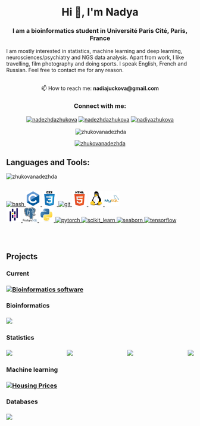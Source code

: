<h1 align="center">Hi 👋, I'm Nadya</h1>
<h3 align="center">I am a bioinformatics student in Université Paris Cité, Paris, France</h3>
I am mostly interested in statistics, machine learning and deep learning, neurosciences/psychiatry and NGS data analysis. Apart from work, I like travelling, film photography and doing sports. I speak English, French and Russian. Feel free to contact me for any reason. <br><br>
<p align="center"> 📫 How to reach me: <b>nadiajuckova@gmail.com</b></p>

<h3 align="center">Connect with me:</h3>
<p align="center">
<a href="https://linkedin.com/in/nadezhdazhukova" target="blank"><img align="center" src="https://raw.githubusercontent.com/rahuldkjain/github-profile-readme-generator/master/src/images/icons/Social/linked-in-alt.svg" alt="nadezhdazhukova" height="30" width="40" /></a>
<a href="https://kaggle.com/nadezhdazhukova" target="blank"><img align="center" src="https://raw.githubusercontent.com/rahuldkjain/github-profile-readme-generator/master/src/images/icons/Social/kaggle.svg" alt="nadezhdazhukova" height="30" width="40" /></a>
<a href="https://instagram.com/nadiyazhukova" target="blank"><img align="center" src="https://raw.githubusercontent.com/rahuldkjain/github-profile-readme-generator/master/src/images/icons/Social/instagram.svg" alt="nadiyazhukova" height="30" width="40" /></a>
</p>

<p align="center">&nbsp;<img align="center" src="https://github-readme-stats.vercel.app/api?username=zhukovanadezhda&show_icons=true&locale=en" alt="zhukovanadezhda" /></p>

<p align="center"> <a href="https://github.com/ryo-ma/github-profile-trophy"><img src="https://github-profile-trophy.vercel.app/?username=zhukovanadezhda" alt="zhukovanadezhda" /></a> </p>

<h2 align="left">Languages and Tools:</h2>
<p><img align="left" src="https://github-readme-stats.vercel.app/api/top-langs?username=zhukovanadezhda&show_icons=true&locale=en&layout=compact" alt="zhukovanadezhda" /></p>
<br><br>
<p align="left"> <a href="https://www.gnu.org/software/bash/" target="_blank" rel="noreferrer"> <img src="https://www.vectorlogo.zone/logos/gnu_bash/gnu_bash-icon.svg" alt="bash" width="40" height="40"/> </a> <a href="https://www.cprogramming.com/" target="_blank" rel="noreferrer"> <img src="https://raw.githubusercontent.com/devicons/devicon/master/icons/c/c-original.svg" alt="c" width="40" height="40"/> </a> <a href="https://www.w3schools.com/css/" target="_blank" rel="noreferrer"> <img src="https://raw.githubusercontent.com/devicons/devicon/master/icons/css3/css3-original-wordmark.svg" alt="css3" width="40" height="40"/> </a> <a href="https://git-scm.com/" target="_blank" rel="noreferrer"> <img src="https://www.vectorlogo.zone/logos/git-scm/git-scm-icon.svg" alt="git" width="40" height="40"/> </a> <a href="https://www.w3.org/html/" target="_blank" rel="noreferrer"> <img src="https://raw.githubusercontent.com/devicons/devicon/master/icons/html5/html5-original-wordmark.svg" alt="html5" width="40" height="40"/> </a> <a href="https://www.linux.org/" target="_blank" rel="noreferrer"> <img src="https://raw.githubusercontent.com/devicons/devicon/master/icons/linux/linux-original.svg" alt="linux" width="40" height="40"/> </a> <a href="https://www.mysql.com/" target="_blank" rel="noreferrer"> <img src="https://raw.githubusercontent.com/devicons/devicon/master/icons/mysql/mysql-original-wordmark.svg" alt="mysql" width="40" height="40"/> </a><br> <a href="https://pandas.pydata.org/" target="_blank" rel="noreferrer"> <img src="https://raw.githubusercontent.com/devicons/devicon/2ae2a900d2f041da66e950e4d48052658d850630/icons/pandas/pandas-original.svg" alt="pandas" width="40" height="40"/> </a> <a href="https://www.postgresql.org" target="_blank" rel="noreferrer"> <img src="https://raw.githubusercontent.com/devicons/devicon/master/icons/postgresql/postgresql-original-wordmark.svg" alt="postgresql" width="40" height="40"/> </a> <a href="https://www.python.org" target="_blank" rel="noreferrer"> <img src="https://raw.githubusercontent.com/devicons/devicon/master/icons/python/python-original.svg" alt="python" width="40" height="40"/> </a> <a href="https://pytorch.org/" target="_blank" rel="noreferrer"> <img src="https://www.vectorlogo.zone/logos/pytorch/pytorch-icon.svg" alt="pytorch" width="40" height="40"/> </a> <a href="https://scikit-learn.org/" target="_blank" rel="noreferrer"> <img src="https://upload.wikimedia.org/wikipedia/commons/0/05/Scikit_learn_logo_small.svg" alt="scikit_learn" width="40" height="40"/> </a> <a href="https://seaborn.pydata.org/" target="_blank" rel="noreferrer"> <img src="https://seaborn.pydata.org/_images/logo-mark-lightbg.svg" alt="seaborn" width="40" height="40"/> </a> <a href="https://www.tensorflow.org" target="_blank" rel="noreferrer"> <img src="https://www.vectorlogo.zone/logos/tensorflow/tensorflow-icon.svg" alt="tensorflow" width="40" height="40"/> </a> </p>

<br><br>
<h2>Projects</h2>

<h3>Current<h3>
 
[![Bioinformatics software](https://github-readme-stats.vercel.app/api/pin/?username=zhukovanadezhda&repo=bioinformatics-software&show_owner=false)](https://github.com/zhukovanadezhda/bioinformatics-software)
 
<h3>Bioinformatics<h3>
  
<a href="https://github.com/zhukovanadezhda/smith-waterman">
   <img src="https://github-readme-stats.vercel.app/api/pin/?username=zhukovanadezhda&repo=smith-waterman&show_owner=false">
</a>

<h3>Statistics<h3>
  
<div style="display: flex; justify-content: space-between;">
  <a href="https://github.com/zhukovanadezhda/hiv-2-protease">
    <img src="https://github-readme-stats.vercel.app/api/pin/?username=zhukovanadezhda&repo=hiv-2-protease&show_owner=false">
  </a>
 
  <a href="https://github.com/zhukovanadezhda/world-happiness">
    <img src="https://github-readme-stats.vercel.app/api/pin/?username=zhukovanadezhda&repo=world-happiness&show_owner=false">
  </a>
  
  <a href="https://github.com/zhukovanadezhda/goodreads-books">
    <img src="https://github-readme-stats.vercel.app/api/pin/?username=zhukovanadezhda&repo=goodreads-books&show_owner=false">
  </a>

  <a href="https://github.com/zhukovanadezhda/exam-results">
    <img src="https://github-readme-stats.vercel.app/api/pin/?username=zhukovanadezhda&repo=exam-results&show_owner=false">
  </a>
</div>

<h3>Machine learning<h3>
  
[![Housing Prices](https://github-readme-stats.vercel.app/api/pin/?username=zhukovanadezhda&repo=housing-prices&show_owner=false)](https://github.com/zhukovanadezhda/housing-prices)
 
 <h3>Databases<h3>
  
 <a href="https://github.com/zhukovanadezhda/ecommerce-database">
    <img src="https://github-readme-stats.vercel.app/api/pin/?username=zhukovanadezhda&repo=ecommerce-database&show_owner=false">
  </a>

 

